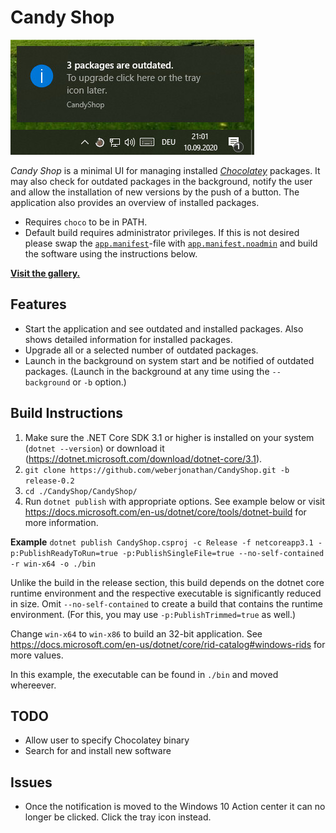 # Candy Shop
![CandyShop Example](/docs/example.jpg)

_Candy Shop_ is a minimal UI for managing installed _[Chocolatey](https://chocolatey.org/)_ packages. It may also check for outdated packages in the background, notify the user and allow the installation of new versions by the push of a button. The application also provides an overview of installed packages.

* Requires `choco` to be in PATH.
* Default build requires administrator privileges. If this is not desired please swap the [`app.manifest`](CandyShop/app.manifest)-file with [`app.manifest.noadmin`](CandyShop/app.manifest.admin) and build the software using the instructions below.

__[Visit the gallery.](/docs/gallery.md)__

## Features
* Start the application and see outdated and installed packages. Also shows detailed information for installed packages.
* Upgrade all or a selected number of outdated packages.
* Launch in the background on system start and be notified of outdated packages. (Launch in the background at any time using the `--background` or `-b` option.)

## Build Instructions
1. Make sure the .NET Core SDK 3.1 or higher is installed on your system (`dotnet --version`) or download it (https://dotnet.microsoft.com/download/dotnet-core/3.1).
1. `git clone https://github.com/weberjonathan/CandyShop.git -b release-0.2`
2. `cd ./CandyShop/CandyShop/`
3. Run `dotnet publish` with appropriate options. See example below or visit https://docs.microsoft.com/en-us/dotnet/core/tools/dotnet-build for more information.

__Example__
`dotnet publish CandyShop.csproj -c Release -f netcoreapp3.1 -p:PublishReadyToRun=true -p:PublishSingleFile=true --no-self-contained -r win-x64 -o ./bin`

Unlike the build in the release section, this build depends on the dotnet core runtime environment and the respective executable is significantly reduced in size. Omit `--no-self-contained` to create a build that contains the runtime environment. (For this, you may use `-p:PublishTrimmed=true` as well.)

Change `win-x64` to `win-x86` to build an 32-bit application. See https://docs.microsoft.com/en-us/dotnet/core/rid-catalog#windows-rids for more values.

In this example, the executable can be found in `./bin` and moved whereever.

## TODO
* Allow user to specify Chocolatey binary
* Search for and install new software

## Issues
* Once the notification is moved to the Windows 10 Action center it can no longer be clicked. Click the tray icon instead.

